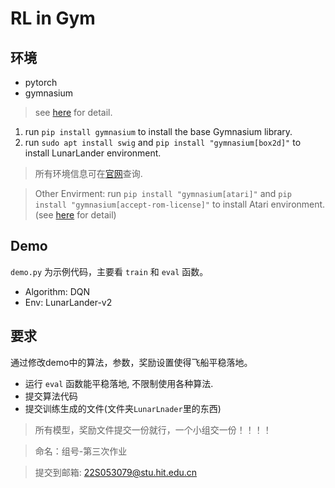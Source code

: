 # RL in Gym

## 环境

- pytorch
- gymnasium

> see [here](https://github.com/Farama-Foundation/Gymnasium) for detail.

1. run `pip install gymnasium` to install the base Gymnasium library.
2. run `sudo apt install swig` and  `pip install "gymnasium[box2d]"` to install LunarLander environment.

> 所有环境信息可在[官网](https://gymnasium.farama.org/environments/box2d/lunar_lander/)查询.

> Other Envirment: run `pip install "gymnasium[atari]"` and `pip install "gymnasium[accept-rom-license]"` to install Atari environment. (see [here](https://gymnasium.farama.org/environments/atari/) for detail)

## Demo

`demo.py` 为示例代码，主要看 `train` 和 `eval` 函数。

- Algorithm: DQN
- Env: LunarLander-v2

## 要求

通过修改demo中的算法，参数，奖励设置使得飞船平稳落地。

- 运行 `eval` 函数能平稳落地, 不限制使用各种算法.
- 提交算法代码
- 提交训练生成的文件(文件夹`LunarLnader`里的东西)

> 所有模型，奖励文件提交一份就行，一个小组交一份！！！！

> 命名：组号-第三次作业

> 提交到邮箱: 22S053079@stu.hit.edu.cn

